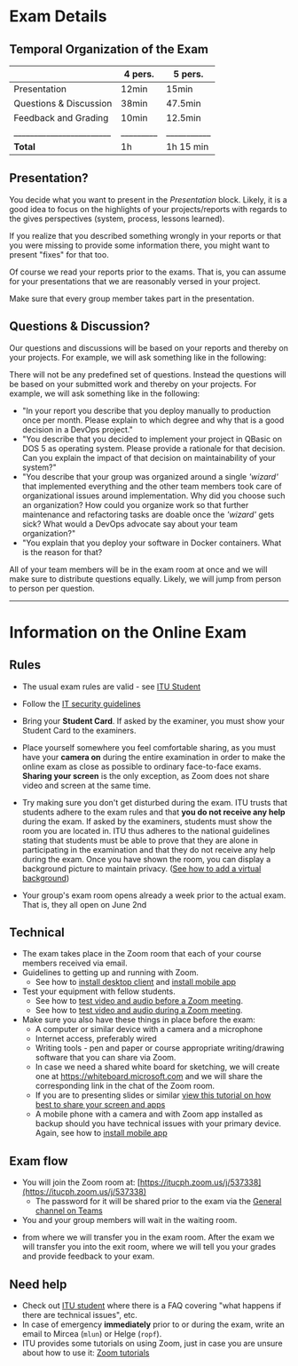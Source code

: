 # Exam Details

## Temporal Organization of the Exam

|                        |  4 pers.|    5 pers.|
|------------------------|---------|-----------|
| Presentation           |   12min |   15min   |
| Questions & Discussion |   38min |   47.5min |
| Feedback and Grading   |   10min |   12.5min |
|________________________|_________|___________|
| **Total**              |      1h | 1h 15 min |


## Presentation?

You decide what you want to present in the _Presentation_ block. Likely, it is a good idea to focus on the highlights of your projects/reports with regards to the gives perspectives (system, process, lessons learned). 

If you realize that you described something wrongly in your reports or that you were missing to provide some information there, you might want to present "fixes" for that too.

Of course we read your reports prior to the exams. That is, you can assume for your presentations that we are reasonably versed in your project.

Make sure that every group member takes part in the presentation.


## Questions & Discussion?

Our questions and discussions will be based on your reports and thereby on your projects. For example, we will ask something like in the following:

There will not be any predefined set of questions. Instead the questions will be based on your submitted work and thereby on your projects. For example, we will ask something like in the following: 

  - "In your report you describe that you deploy manually to production once per month. Please explain to which degree and why that is a good decision in a DevOps project."
  - "You describe that you decided to implement your project in QBasic on DOS 5 as operating system. Please provide a rationale for that decision. Can you explain the impact of that decision on maintainability of your system?"
  - "You describe that your group was organized around a single _'wizard'_ that implemented everything and the other team members took care of organizational issues around implementation. Why did you choose such an organization? How could you organize work so that further maintenance and refactoring tasks are doable once the _'wizard'_ gets sick? What would a DevOps advocate say about your team organization?"
  - "You explain that you deploy your software in Docker containers. What is the reason for that?

All of your team members will be in the exam room at once and we will make sure to distribute questions equally. Likely, we will jump from person to person per question.


--------------------------------------------------------------------------------

# Information on the Online Exam

## Rules 

  * The usual exam rules are valid - see [ITU Student](https://itustudent.itu.dk/)
  * Follow the [IT security guidelines](https://itustudent.itu.dk/news/information-about-coronavirus/zoom-and-cyber-security)
  * Bring your **Student Card**. If asked by the examiner, you must show your Student Card to the examiners. 
  * Place yourself somewhere you feel comfortable sharing, as you must have your **camera on** during the entire examination in order to make the online exam as close as possible to ordinary face-to-face exams. **Sharing your screen** is the only exception, as Zoom does not share video and screen at the same time. 
  * Try making sure you don't get disturbed during the exam. ITU trusts that students adhere to the exam rules and that **you do not receive any help** during the exam. If asked by the examiners, students must show the room you are located in. ITU thus adheres to the national guidelines stating that students must be able to prove that they are alone in participating in the examination and that they do not receive any help during the exam. Once you have shown the room, you can display a background picture to maintain privacy. ([See how to add a virtual background](https://app.vidgrid.com/view/gr7foPDWpx2E))

  * Your group's exam room opens already a week prior to the actual exam. That is, they all open on June 2nd



## Technical 

  * The exam takes place in the Zoom room that each of your course members received via email.
  * Guidelines to getting up and running with Zoom.
    * See how to [install desktop client](https://app.vidgrid.com/view/zwtFgRM5D7OM) and [install mobile app](https://app.vidgrid.com/view/8rw7BQDSxly4)
  * Test your equipment with fellow students.
    * See how to [test video and audio before a Zoom meeting](https://app.vidgrid.com/view/YKWE74S7k9nF).
    * See how to [test video and audio during a Zoom meeting](https://app.vidgrid.com/view/VoGOAAkmUkjo).
  * Make sure you also have these things in place before the exam: 
    - A computer or similar device with a camera and a microphone
    - Internet access, preferably wired
    - Writing tools - pen and paper or course appropriate writing/drawing software that you can share via Zoom. 
    - In case we need a shared white board for sketching, we will create one at https://whiteboard.microsoft.com and we will share the corresponding link in the chat of the Zoom room.
    - If you are to presenting slides or similar [view this tutorial on how best to share your screen and apps](https://app.vidgrid.com/view/qfJy3NVgDCd8)
    - A mobile phone with a camera and with Zoom app installed as backup should you have technical issues with your primary device. Again, see how to [install mobile app](https://app.vidgrid.com/view/8rw7BQDSxly4)

## Exam flow

  * You will join the Zoom room at: [https://itucph.zoom.us/j/537338](https://itucph.zoom.us/j/537338)
    - The password for it will be shared prior to the exam via the [General channel on Teams](https://teams.microsoft.com/l/channel/19%3a2e0525061c7c44c3b4e57d61edba106b%40thread.tacv2/General?groupId=9505ab1e-489e-4444-a47f-0f8883316005&tenantId=bea229b6-7a08-4086-b44c-71f57f716bdb)
    <!-- - The password will be also accessible on [LearnIT](https://learnit.itu.dk/mod/page/view.php?id=119729) -->
  * You and your group members will wait in the waiting room.
   - from where we will transfer you in the exam room. After the exam we will transfer you into the exit room, where we will tell you your grades and provide feedback to your exam.

## Need help

  * Check out [ITU student](https://itustudent.itu.dk/study-administration/exams/online-oral-exams) where there is a FAQ covering "what happens if there are technical issues", etc. 
  * In case of emergency **immediately** prior to or during the exam, write an email to Mircea (`mlun`) or Helge (`ropf`). 
  * ITU provides some tutorials on using Zoom, just in case you are unsure about how to use it: [Zoom tutorials](https://app.vidgrid.com/content/zu3xRXrm7mmR)




